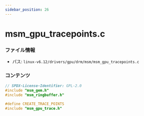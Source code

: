 ```yaml
---
sidebar_position: 26
---
```

# msm_gpu_tracepoints.c

### ファイル情報

- パス: `linux-v6.12/drivers/gpu/drm/msm/msm_gpu_tracepoints.c`

### コンテンツ

```c
// SPDX-License-Identifier: GPL-2.0
#include "msm_gem.h"
#include "msm_ringbuffer.h"

#define CREATE_TRACE_POINTS
#include "msm_gpu_trace.h"

```

